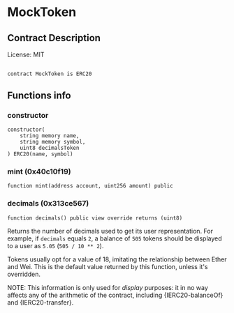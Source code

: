 # MockToken

## Contract Description


License: MIT

## 

```solidity
contract MockToken is ERC20
```


## Functions info

### constructor

```solidity
constructor(
    string memory name,
    string memory symbol,
    uint8 decimalsToken
) ERC20(name, symbol)
```


### mint (0x40c10f19)

```solidity
function mint(address account, uint256 amount) public
```


### decimals (0x313ce567)

```solidity
function decimals() public view override returns (uint8)
```

Returns the number of decimals used to get its user representation.
For example, if `decimals` equals `2`, a balance of `505` tokens should
be displayed to a user as `5.05` (`505 / 10 ** 2`).

Tokens usually opt for a value of 18, imitating the relationship between
Ether and Wei. This is the default value returned by this function, unless
it's overridden.

NOTE: This information is only used for _display_ purposes: it in
no way affects any of the arithmetic of the contract, including
{IERC20-balanceOf} and {IERC20-transfer}.